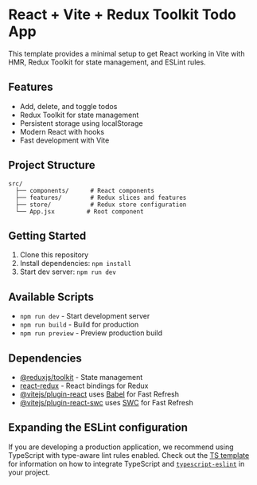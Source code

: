 # React + Vite + Redux Toolkit Todo App

This template provides a minimal setup to get React working in Vite with HMR, Redux Toolkit for state management, and ESLint rules.

## Features

- Add, delete, and toggle todos
- Redux Toolkit for state management
- Persistent storage using localStorage
- Modern React with hooks
- Fast development with Vite

## Project Structure

```
src/
  ├── components/      # React components
  ├── features/        # Redux slices and features
  ├── store/           # Redux store configuration
  └── App.jsx         # Root component
```

## Getting Started

1. Clone this repository
2. Install dependencies: `npm install`
3. Start dev server: `npm run dev`

## Available Scripts

- `npm run dev` - Start development server
- `npm run build` - Build for production
- `npm run preview` - Preview production build

## Dependencies

- [@reduxjs/toolkit](https://redux-toolkit.js.org/) - State management
- [react-redux](https://react-redux.js.org/) - React bindings for Redux
- [@vitejs/plugin-react](https://github.com/vitejs/vite-plugin-react/blob/main/packages/plugin-react) uses [Babel](https://babeljs.io/) for Fast Refresh
- [@vitejs/plugin-react-swc](https://github.com/vitejs/vite-plugin-react/blob/main/packages/plugin-react-swc) uses [SWC](https://swc.rs/) for Fast Refresh

## Expanding the ESLint configuration

If you are developing a production application, we recommend using TypeScript with type-aware lint rules enabled. Check out the [TS template](https://github.com/vitejs/vite/tree/main/packages/create-vite/template-react-ts) for information on how to integrate TypeScript and [`typescript-eslint`](https://typescript-eslint.io) in your project.
